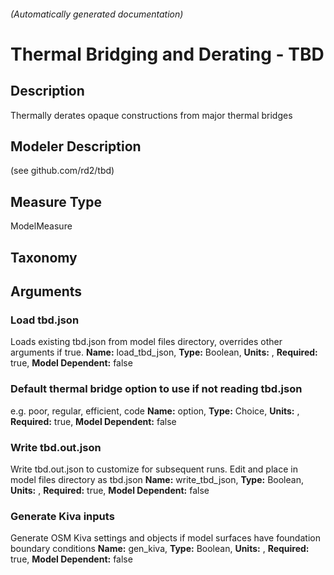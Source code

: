 

###### (Automatically generated documentation)

# Thermal Bridging and Derating - TBD

## Description
Thermally derates opaque constructions from major thermal bridges

## Modeler Description
(see github.com/rd2/tbd)

## Measure Type
ModelMeasure

## Taxonomy


## Arguments


### Load tbd.json
Loads existing tbd.json from model files directory, overrides other arguments if true.
**Name:** load_tbd_json,
**Type:** Boolean,
**Units:** ,
**Required:** true,
**Model Dependent:** false

### Default thermal bridge option to use if not reading tbd.json
e.g. poor, regular, efficient, code
**Name:** option,
**Type:** Choice,
**Units:** ,
**Required:** true,
**Model Dependent:** false

### Write tbd.out.json
Write tbd.out.json to customize for subsequent runs. Edit and place in model files directory as tbd.json
**Name:** write_tbd_json,
**Type:** Boolean,
**Units:** ,
**Required:** true,
**Model Dependent:** false

### Generate Kiva inputs
Generate OSM Kiva settings and objects if model surfaces have foundation boundary conditions
**Name:** gen_kiva,
**Type:** Boolean,
**Units:** ,
**Required:** true,
**Model Dependent:** false




